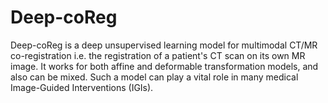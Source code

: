 # Deep-coReg
Deep-coReg is a deep unsupervised learning model for multimodal CT/MR co-registration i.e. the registration of a patient's CT scan on its own MR image. It works for both affine and deformable transformation models, and also can be mixed. Such a model can play a vital role in many medical Image-Guided Interventions (IGIs).
